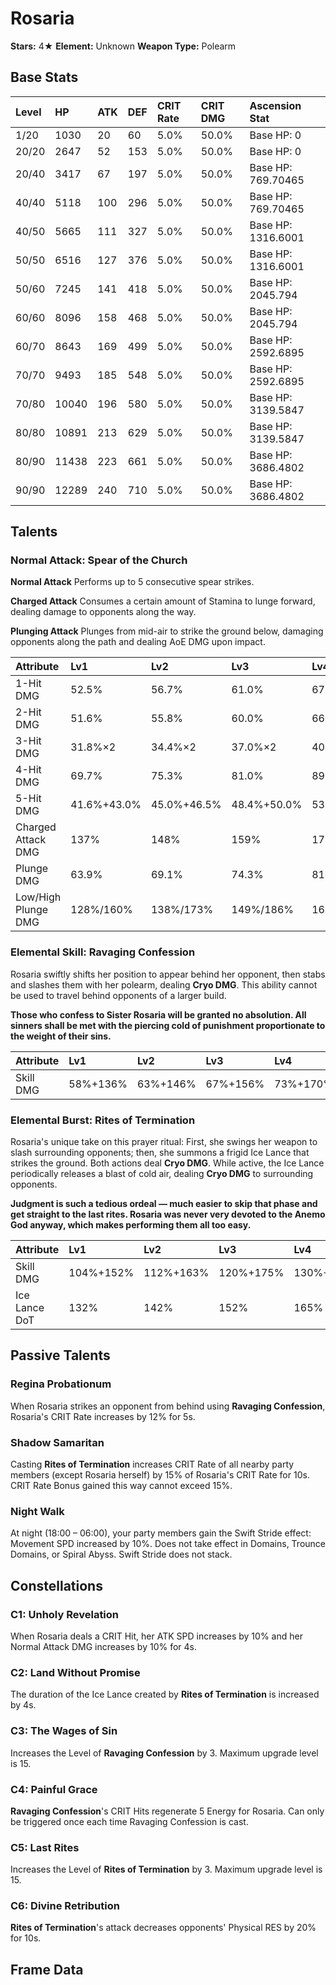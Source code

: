 # Rosaria

**Stars:** 4★
**Element:** Unknown
**Weapon Type:** Polearm

## Base Stats

| Level | HP | ATK | DEF | CRIT Rate | CRIT DMG | Ascension Stat |
| :--- | :--- | :--- | :--- | :--- | :--- | :--- |
| 1/20 | 1030 | 20 | 60 | 5.0% | 50.0% | Base HP: 0 |
| 20/20 | 2647 | 52 | 153 | 5.0% | 50.0% | Base HP: 0 |
| 20/40 | 3417 | 67 | 197 | 5.0% | 50.0% | Base HP: 769.70465 |
| 40/40 | 5118 | 100 | 296 | 5.0% | 50.0% | Base HP: 769.70465 |
| 40/50 | 5665 | 111 | 327 | 5.0% | 50.0% | Base HP: 1316.6001 |
| 50/50 | 6516 | 127 | 376 | 5.0% | 50.0% | Base HP: 1316.6001 |
| 50/60 | 7245 | 141 | 418 | 5.0% | 50.0% | Base HP: 2045.794 |
| 60/60 | 8096 | 158 | 468 | 5.0% | 50.0% | Base HP: 2045.794 |
| 60/70 | 8643 | 169 | 499 | 5.0% | 50.0% | Base HP: 2592.6895 |
| 70/70 | 9493 | 185 | 548 | 5.0% | 50.0% | Base HP: 2592.6895 |
| 70/80 | 10040 | 196 | 580 | 5.0% | 50.0% | Base HP: 3139.5847 |
| 80/80 | 10891 | 213 | 629 | 5.0% | 50.0% | Base HP: 3139.5847 |
| 80/90 | 11438 | 223 | 661 | 5.0% | 50.0% | Base HP: 3686.4802 |
| 90/90 | 12289 | 240 | 710 | 5.0% | 50.0% | Base HP: 3686.4802 |

## Talents

### Normal Attack: Spear of the Church

**Normal Attack**
Performs up to 5 consecutive spear strikes.

**Charged Attack**
Consumes a certain amount of Stamina to lunge forward, dealing damage to opponents along the way.

**Plunging Attack**
Plunges from mid-air to strike the ground below, damaging opponents along the path and dealing AoE DMG upon impact.

| Attribute | Lv1 | Lv2 | Lv3 | Lv4 | Lv5 | Lv6 | Lv7 | Lv8 | Lv9 | Lv10 | Lv11 | Lv12 | Lv13 | Lv14 | Lv15 |
| :--- | :--- | :--- | :--- | :--- | :--- | :--- | :--- | :--- | :--- | :--- | :--- | :--- | :--- | :--- | :--- |
| 1-Hit DMG | 52.5% | 56.7% | 61.0% | 67.1% | 71.4% | 76.3% | 83.0% | 89.7% | 96.4% | 103.7% | 111.0% |
| 2-Hit DMG | 51.6% | 55.8% | 60.0% | 66.0% | 70.2% | 75.0% | 81.6% | 88.2% | 94.8% | 102.0% | 109.2% |
| 3-Hit DMG | 31.8%×2 | 34.4%×2 | 37.0%×2 | 40.7%×2 | 43.3%×2 | 46.3%×2 | 50.3%×2 | 54.4%×2 | 58.5%×2 | 62.9%×2 | 67.3%×2 |
| 4-Hit DMG | 69.7% | 75.3% | 81.0% | 89.1% | 94.8% | 101.3% | 110.2% | 119.1% | 128.0% | 137.7% | 147.4% |
| 5-Hit DMG | 41.6%+43.0% | 45.0%+46.5% | 48.4%+50.0% | 53.2%+55.0% | 56.6%+58.5% | 60.5%+62.5% | 65.8%+68.0% | 71.1%+73.5% | 76.5%+79.0% | 82.3%+85.0% | 88.1%+91.0% |
| Charged Attack DMG | 137% | 148% | 159% | 175% | 186% | 199% | 216% | 234% | 251% | 270% | 289% |
| Plunge DMG | 63.9% | 69.1% | 74.3% | 81.8% | 87.0% | 92.9% | 101.1% | 109.3% | 117.5% | 126.4% | 135.3% |
| Low/High Plunge DMG | 128%/160% | 138%/173% | 149%/186% | 164%/204% | 174%/217% | 186%/232% | 202%/253% | 219%/273% | 235%/293% | 253%/316% | 271%/338% |

### Elemental Skill: Ravaging Confession

Rosaria swiftly shifts her position to appear behind her opponent, then stabs and slashes them with her polearm, dealing **Cryo DMG**.
This ability cannot be used to travel behind opponents of a larger build.

**Those who confess to Sister Rosaria will be granted no absolution. All sinners shall be met with the piercing cold of punishment proportionate to the weight of their sins.**

| Attribute | Lv1 | Lv2 | Lv3 | Lv4 | Lv5 | Lv6 | Lv7 | Lv8 | Lv9 | Lv10 | Lv11 | Lv12 | Lv13 | Lv14 | Lv15 |
| :--- | :--- | :--- | :--- | :--- | :--- | :--- | :--- | :--- | :--- | :--- | :--- | :--- | :--- | :--- | :--- |
| Skill DMG | 58%+136% | 63%+146% | 67%+156% | 73%+170% | 77%+180% | 82%+190% | 88%+204% | 93%+218% | 99%+231% | 105%+245% | 111%+258% | 117%+272% | 124%+289% |

### Elemental Burst: Rites of Termination

Rosaria's unique take on this prayer ritual: First, she swings her weapon to slash surrounding opponents; then, she summons a frigid Ice Lance that strikes the ground. Both actions deal **Cryo DMG**.
While active, the Ice Lance periodically releases a blast of cold air, dealing **Cryo DMG** to surrounding opponents.

**Judgment is such a tedious ordeal — much easier to skip that phase and get straight to the last rites. Rosaria was never very devoted to the Anemo God anyway, which makes performing them all too easy.**

| Attribute | Lv1 | Lv2 | Lv3 | Lv4 | Lv5 | Lv6 | Lv7 | Lv8 | Lv9 | Lv10 | Lv11 | Lv12 | Lv13 | Lv14 | Lv15 |
| :--- | :--- | :--- | :--- | :--- | :--- | :--- | :--- | :--- | :--- | :--- | :--- | :--- | :--- | :--- | :--- |
| Skill DMG | 104%+152% | 112%+163% | 120%+175% | 130%+190% | 138%+201% | 146%+213% | 156%+228% | 166%+243% | 177%+258% | 187%+274% | 198%+289% | 208%+304% | 221%+323% |
| Ice Lance DoT | 132% | 142% | 152% | 165% | 175% | 185% | 198% | 211% | 224% | 238% | 251% | 264% | 281% |

## Passive Talents

### Regina Probationum

When Rosaria strikes an opponent from behind using **Ravaging Confession**, Rosaria's CRIT Rate increases by 12% for 5s.

### Shadow Samaritan

Casting **Rites of Termination** increases CRIT Rate of all nearby party members (except Rosaria herself) by 15% of Rosaria's CRIT Rate for 10s.
CRIT Rate Bonus gained this way cannot exceed 15%.

### Night Walk

At night (18:00 – 06:00), your party members gain the Swift Stride effect: Movement SPD increased by 10%.
Does not take effect in Domains, Trounce Domains, or Spiral Abyss. Swift Stride does not stack.

## Constellations

### C1: Unholy Revelation

When Rosaria deals a CRIT Hit, her ATK SPD increases by 10% and her Normal Attack DMG increases by 10% for 4s.

### C2: Land Without Promise

The duration of the Ice Lance created by **Rites of Termination** is increased by 4s.

### C3: The Wages of Sin

Increases the Level of **Ravaging Confession** by 3.
Maximum upgrade level is 15.

### C4: Painful Grace

**Ravaging Confession**'s CRIT Hits regenerate 5 Energy for Rosaria.
Can only be triggered once each time Ravaging Confession is cast.

### C5: Last Rites

Increases the Level of **Rites of Termination** by 3.
Maximum upgrade level is 15.

### C6: Divine Retribution

**Rites of Termination**'s attack decreases opponents' Physical RES by 20% for 10s.

## Frame Data

